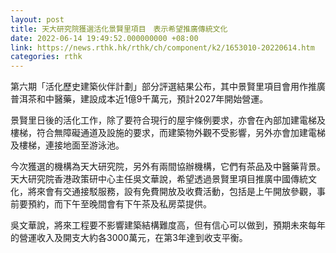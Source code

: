 ```yaml
---
layout: post
title: 天大研究院獲選活化景賢里項目　表示希望推廣傳統文化
date: 2022-06-14 19:49:52.000000000 +08:00
link: https://news.rthk.hk/rthk/ch/component/k2/1653010-20220614.htm
categories: rthk
---
```


第六期「活化歷史建築伙伴計劃」部分評選結果公布，其中景賢里項目會用作推廣普洱茶和中醫藥，建設成本近1億9千萬元，預計2027年開始營運。

景賢里日後的活化工作，除了要符合現行的屋宇條例要求，亦會在內部加建電梯及樓梯，符合無障礙通道及設施的要求，而建築物外觀不受影響，另外亦會加建電梯及樓梯，連接地面至游泳池。

今次獲選的機構為天大研究院，另外有兩間協辦機構，它們有茶品及中醫藥背景。天大研究院香港政策研中心主任吳文華說，希望透過景賢里項目推廣中國傳統文化，將來會有交通接駁服務，設有免費開放及收費活動，包括是上午開放參觀，事前要預約，而下午至晚間會有下午茶及私房菜提供。

吳文華說，將來工程要不影響建築結構難度高，但有信心可以做到，預期未來每年的營運收入及開支大約各3000萬元，在第3年達到收支平衡。
